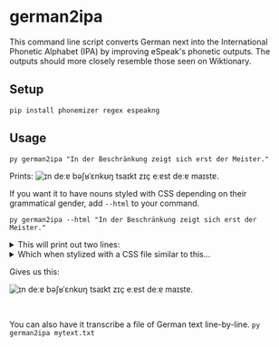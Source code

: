 # german2ipa
This command line script converts German next into the International Phonetic Alphabet (IPA) by improving eSpeak's phonetic outputs.
The outputs should more closely resemble those seen on Wiktionary.

## Setup
```pip install phonemizer regex espeakng```

## Usage

```py german2ipa "In der Beschränkung zeigt sich erst der Meister."```

Prints:
![ɪn deːɐ bəʃʁˈɛnkʊŋ tsaɪkt zɪç eːɐst deːɐ maɪstɐ.](result.png)

If you want it to have nouns styled with CSS depending on their grammatical gender, add `--html` to your command.

```py german2ipa --html "In der Beschränkung zeigt sich erst der Meister."```

<details>
  
<summary>This will print out two lines:</summary>

```In der <span class="die-noun">Beschränkung</span> zeigt sich erst der <span class="der-noun">Meister</span>.```

```ɪn deːɐ <span class="die-noun">bəˈʃʁɛnkʊŋ</span> tsaɪkt zɪç eːɐst deːɐ <span class="der-noun">maɪstɐ</span>.```
</details>

<details>
  
<summary>Which when stylized with a CSS file similar to this...</summary>
  
```
.der-noun, .plural-der-noun {
  color: rgb(0, 250, 0);
  font-size: 1.2em;
}

.die-noun, .plural-die-noun {
	color: rgb(255, 100, 0);
  font-size: 1.2em;
}

.das-noun, .plural-das-noun {
	color: rgb(0, 75, 250);
  font-size: 1.2em;
}

.verb-no-plural-noun {
	color: rgb(150, 155, 250);
  font-size: 1.5em;
}

.plural-der-noun, .plural-die-noun, .plural-das-noun {
	font-style: italic;
}
```
</details>

Gives us this:

![ɪn deːɐ bəʃʁˈɛnkʊŋ tsaɪkt zɪç eːɐst deːɐ maɪstɐ.](result-in-color.png)

<br>

You can also have it transcribe a file of German text line-by-line.
```py german2ipa mytext.txt```
